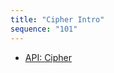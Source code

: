 ```yaml
---
title: "Cipher Intro"
sequence: "101"
---
```



- [API: Cipher](https://docs.oracle.com/en/java/javase/21/docs/api/java.base/javax/crypto/Cipher.html)
